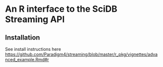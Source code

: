 # An R interface to the SciDB Streaming API

## Installation

See install instructions here https://github.com/Paradigm4/streaming/blob/master/r_pkg/vignettes/advanced_example.Rmd#r
